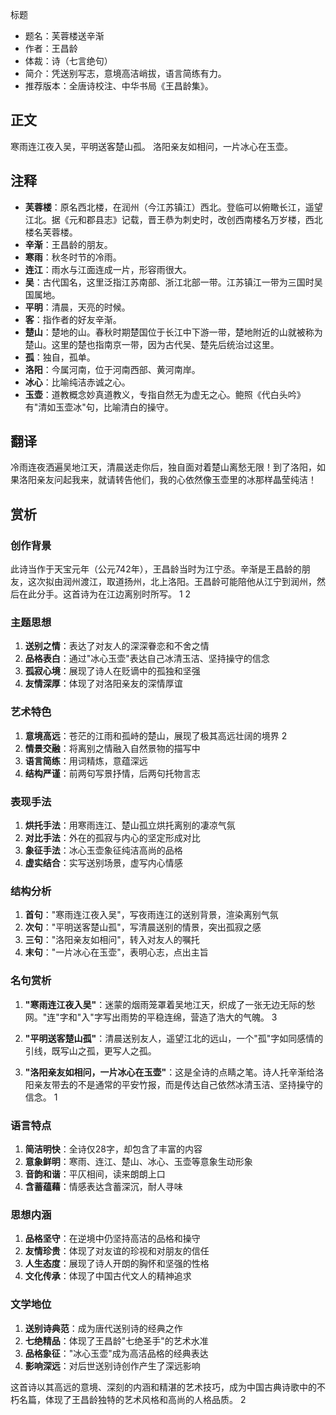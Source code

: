 <!--
 * @Author: ylmzfun ylmzfun@163.com
 * @Date: 2025-10-01 18:06:43
 * @LastEditors: ylmzfun ylmzfun@163.com
 * @LastEditTime: 2025-10-03 20:46:04
 * @FilePath: /poetry/诗词/唐诗/芙蓉楼送辛渐.md
 * @Description: 这是默认设置,请设置`customMade`, 打开koroFileHeader查看配置 进行设置: https://github.com/OBKoro1/koro1FileHeader/wiki/%E9%85%8D%E7%BD%AE
-->
标题
- 题名：芙蓉楼送辛渐
- 作者：王昌龄
- 体裁：诗（七言绝句）
- 简介：凭送别写志，意境高洁峭拔，语言简练有力。
- 推荐版本：全唐诗校注、中华书局《王昌龄集》。

## 正文

寒雨连江夜入吴，平明送客楚山孤。
洛阳亲友如相问，一片冰心在玉壶。

## 注释

- **芙蓉楼**：原名西北楼，在润州（今江苏镇江）西北。登临可以俯瞰长江，遥望江北。据《元和郡县志》记载，晋王恭为刺史时，改创西南楼名万岁楼，西北楼名芙蓉楼。
- **辛渐**：王昌龄的朋友。
- **寒雨**：秋冬时节的冷雨。
- **连江**：雨水与江面连成一片，形容雨很大。
- **吴**：古代国名，这里泛指江苏南部、浙江北部一带。江苏镇江一带为三国时吴国属地。
- **平明**：清晨，天亮的时候。
- **客**：指作者的好友辛渐。
- **楚山**：楚地的山。春秋时期楚国位于长江中下游一带，楚地附近的山就被称为楚山。这里的楚也指南京一带，因为古代吴、楚先后统治过这里。
- **孤**：独自，孤单。
- **洛阳**：今属河南，位于河南西部、黄河南岸。
- **冰心**：比喻纯洁赤诚之心。
- **玉壶**：道教概念妙真道教义，专指自然无为虚无之心。鲍照《代白头吟》有"清如玉壶冰"句，比喻清白的操守。

## 翻译

冷雨连夜洒遍吴地江天，清晨送走你后，独自面对着楚山离愁无限！到了洛阳，如果洛阳亲友问起我来，就请转告他们，我的心依然像玉壶里的冰那样晶莹纯洁！

## 赏析

### 创作背景

此诗当作于天宝元年（公元742年），王昌龄当时为江宁丞。辛渐是王昌龄的朋友，这次拟由润州渡江，取道扬州，北上洛阳。王昌龄可能陪他从江宁到润州，然后在此分手。这首诗为在江边离别时所写。 <mcreference link="https://baike.baidu.com/item/芙蓉楼送辛渐二首/12546055" index="1">1</mcreference> <mcreference link="https://m.gushiwen.cn/shiwenv_f433a64dd504.aspx" index="2">2</mcreference>

### 主题思想

1. **送别之情**：表达了对友人的深深眷恋和不舍之情
2. **品格表白**：通过"冰心玉壶"表达自己冰清玉洁、坚持操守的信念
3. **孤寂心境**：展现了诗人在贬谪中的孤独和坚强
4. **友情深厚**：体现了对洛阳亲友的深情厚谊

### 艺术特色

1. **意境高远**：苍茫的江雨和孤峙的楚山，展现了极其高远壮阔的境界 <mcreference link="https://m.gushiwen.cn/shiwenv_f433a64dd504.aspx" index="2">2</mcreference>
2. **情景交融**：将离别之情融入自然景物的描写中
3. **语言简练**：用词精炼，意蕴深远
4. **结构严谨**：前两句写景抒情，后两句托物言志

### 表现手法

1. **烘托手法**：用寒雨连江、楚山孤立烘托离别的凄凉气氛
2. **对比手法**：外在的孤寂与内心的坚定形成对比
3. **象征手法**：冰心玉壶象征纯洁高尚的品格
4. **虚实结合**：实写送别场景，虚写内心情感

### 结构分析

1. **首句**："寒雨连江夜入吴"，写夜雨连江的送别背景，渲染离别气氛
2. **次句**："平明送客楚山孤"，写清晨送别的情景，突出孤寂之感
3. **三句**："洛阳亲友如相问"，转入对友人的嘱托
4. **末句**："一片冰心在玉壶"，表明心志，点出主旨

### 名句赏析

1. **"寒雨连江夜入吴"**：迷蒙的烟雨笼罩着吴地江天，织成了一张无边无际的愁网。"连"字和"入"字写出雨势的平稳连绵，营造了浩大的气魄。 <mcreference link="https://www.shicile.com/detail/1690093987457" index="3">3</mcreference>

2. **"平明送客楚山孤"**：清晨送别友人，遥望江北的远山，一个"孤"字如同感情的引线，既写山之孤，更写人之孤。

3. **"洛阳亲友如相问，一片冰心在玉壶"**：这是全诗的点睛之笔。诗人托辛渐给洛阳亲友带去的不是通常的平安竹报，而是传达自己依然冰清玉洁、坚持操守的信念。 <mcreference link="https://baike.baidu.com/item/芙蓉楼送辛渐二首/12546055" index="1">1</mcreference>

### 语言特点

1. **简洁明快**：全诗仅28字，却包含了丰富的内容
2. **意象鲜明**：寒雨、连江、楚山、冰心、玉壶等意象生动形象
3. **音韵和谐**：平仄相间，读来朗朗上口
4. **含蓄蕴藉**：情感表达含蓄深沉，耐人寻味

### 思想内涵

1. **品格坚守**：在逆境中仍坚持高洁的品格和操守
2. **友情珍贵**：体现了对友谊的珍视和对朋友的信任
3. **人生态度**：展现了诗人开朗的胸怀和坚强的性格
4. **文化传承**：体现了中国古代文人的精神追求

### 文学地位

1. **送别诗典范**：成为唐代送别诗的经典之作
2. **七绝精品**：体现了王昌龄"七绝圣手"的艺术水准
3. **品格象征**："冰心玉壶"成为高洁品格的经典表达
4. **影响深远**：对后世送别诗创作产生了深远影响

这首诗以其高远的意境、深刻的内涵和精湛的艺术技巧，成为中国古典诗歌中的不朽名篇，体现了王昌龄独特的艺术风格和高尚的人格品质。 <mcreference link="https://m.gushiwen.cn/shiwenv_f433a64dd504.aspx" index="2">2</mcreference>